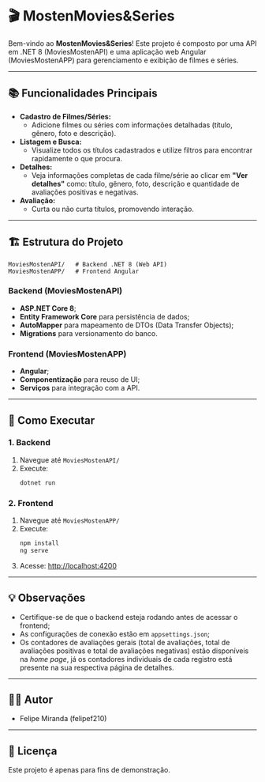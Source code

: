 # 🎬 MostenMovies&Series

Bem-vindo ao **MostenMovies&Series**! Este projeto é composto por uma API em .NET 8 (MoviesMostenAPI) e uma aplicação web Angular (MoviesMostenAPP) para gerenciamento e exibição de filmes e séries.

---

## 📚 Funcionalidades Principais

- **Cadastro de Filmes/Séries:**
  - Adicione filmes ou séries com informações detalhadas (título, gênero, foto e descrição).
- **Listagem e Busca:**
  - Visualize todos os títulos cadastrados e utilize filtros para encontrar rapidamente o que procura.
- **Detalhes:**
  - Veja informações completas de cada filme/série ao clicar em **"Ver detalhes"** como: título, gênero, foto, descrição e quantidade de avaliações positivas e negativas.
- **Avaliação:**
  - Curta ou não curta títulos, promovendo interação.

---

## 🏗️ Estrutura do Projeto

```
MoviesMostenAPI/   # Backend .NET 8 (Web API)
MoviesMostenAPP/   # Frontend Angular
```

### Backend (MoviesMostenAPI)
- **ASP.NET Core 8**;
- **Entity Framework Core** para persistência de dados;
- **AutoMapper** para mapeamento de DTOs (Data Transfer Objects);
- **Migrations** para versionamento do banco.

### Frontend (MoviesMostenAPP)
- **Angular**;
- **Componentização** para reuso de UI;
- **Serviços** para integração com a API.

---

## 🚀 Como Executar

### 1. Backend
1. Navegue até `MoviesMostenAPI/`
2. Execute:
   ```bash
   dotnet run
   ```

### 2. Frontend
1. Navegue até `MoviesMostenAPP/`
2. Execute:
   ```bash
   npm install
   ng serve
   ```
3. Acesse: [http://localhost:4200](http://localhost:4200)

---

## 💡 Observações
- Certifique-se de que o backend esteja rodando antes de acessar o frontend;
- As configurações de conexão estão em `appsettings.json`;
- Os contadores de avaliações gerais (total de avaliações, total de avaliações positivas e total de avaliações negativas) estão disponíveis na *home page*, já os contadores individuais de cada registro está presente na sua respectiva página de detalhes.

---

## 👨‍💻 Autor
- Felipe Miranda (felipef210)

---

## 📄 Licença
Este projeto é apenas para fins de demonstração.
